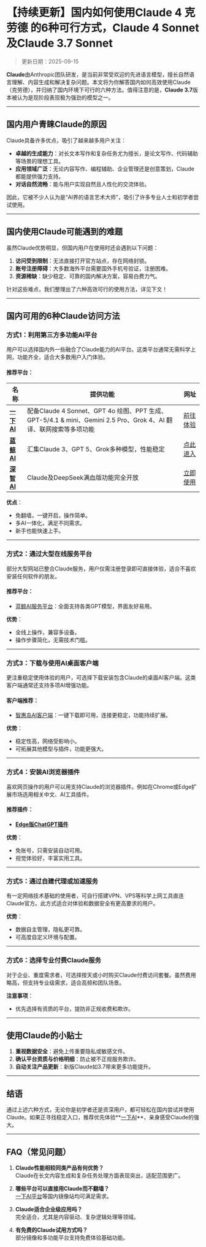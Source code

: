 # **【持续更新】国内如何使用Claude 4 克劳德 的6种可行方式，Claude 4 Sonnet及Claude 3.7 Sonnet**

> 更新日期：2025-09-15

**Claude**由Anthropic团队研发，是当前非常受欢迎的先进语言模型，擅长自然语言理解、内容生成和解决复杂问题。本文将为你解答国内如何高效使用Claude（克劳德），并归纳了国内环境下可行的六种方法。值得注意的是，**Claude 3.7**版本被认为是现阶段表现极为强劲的模型之一。

---

## **国内用户青睐Claude的原因**

Claude具备许多优点，吸引了越来越多用户关注：

- **卓越的生成能力**：对长文本写作和复杂任务尤为擅长，是论文写作、代码辅助等场景的理想工具。
- **应用领域广泛**：无论内容写作、编程辅助、企业管理还是创意策划，Claude都能提供强力支持。
- **对话自然流畅**：能与用户实现自然且人性化的交流体验。

因此，它被不少人认为是“AI界的语言艺术大师”，吸引了许多专业人士和初学者尝试使用。

---

## **国内使用Claude可能遇到的难题**

虽然Claude优势明显，但国内用户在使用时还会遇到以下问题：

1. **访问受到限制**：无法直接打开官方站点，存在网络封锁。
2. **账号注册障碍**：大多数海外平台需要国外手机号验证，注册困难。
3. **资源稀缺**：缺少稳定、可靠的国内解决方案，容易白费力气。

针对这些难点，我们整理出了六种高效可行的使用方法，详见下文！

---

## **国内可用的6种Claude访问方法**

### **方式1：利用第三方多功能AI平台**

用户可以选择国内外一些融合了Claude能力的AI平台。这类平台通常无需科学上网，功能齐全，适合大多数用户入门体验。

#### 推荐平台：
| 名称 | 提供功能 | 网址 |
| --- | --- | --- |
| **[一下 AI](https://xsimplechat.com)** | 配备Claude 4 Sonnet、GPT 4o 绘图、PPT 生成、GPT-5/4.1 & mini、Gemini 2.5 Pro、Grok 4、AI 翻译、联网搜索等多项功能 | [前往体验](https://xsimplechat.com) |
| **[蓝鲸 AI](https://chat.lanjingai.org/)** | 汇集Claude 3、GPT 5、Grok多种模型，性能稳定 | [点此进入](https://chat.lanjingai.org/) |
| **[深智 AI](https://deepseek-free.org/)** | Claude及DeepSeek满血版功能完全开放 | [立即使用](https://deepseek-free.org/) |

**优点**：
- 免翻墙，一键开启，操作简单。
- 多AI一体化，满足不同需求。
- 新手也能快速上手。

---

### **方式2：通过大型在线服务平台**

部分大型网站已整合Claude服务，用户仅需注册登录即可直接体验，适合不喜欢安装任何软件的朋友。

#### 推荐平台：
- [蓝鲸AI服务平台](https://guide1.lanjing.ai)：全面支持各类GPT模型，界面友好易用。

**优势**：
- 全线上操作，兼容多设备。
- 操作步骤简化，无需技术门槛。

---

### **方式3：下载与使用AI桌面客户端**

更注重稳定使用体验的用户，可选择下载安装包含Claude的桌面AI客户端。这类客户端通常还支持多项AI增强功能。

#### 客户端推荐：
- [智惠岛AI客户端](https://xsimplechat.com)：一键下载即可用，连接更稳定，功能持续扩展。

**优势**：
- 稳定性高，网络受影响小。
- 可拓展其他模型与插件，功能更强大。

---

### **方式4：安装AI浏览器插件**

喜欢网页操作的用户可以用支持Claude的浏览器插件。例如在Chrome或Edge扩展市场选用相关中文、AI工具插件。

#### 推荐插件：
- **[Edge版ChatGPT插件](https://xsimplechat.com)**

**优势**：
- 免账号，只需安装自动可用。
- 视觉体验好，丰富实用工具。

---

### **方式5：通过自建代理或加速服务**

有一定网络技术基础的使用者，可自行搭建VPN、VPS等科学上网工具直连Claude官方。此方式适合对体验和数据安全有更高要求的用户。

**优势**：
- 数据自主管理，隐私更可靠。
- 可高度自定义环境与配置。

---

### **方式6：选择专业付费Claude服务**

对于企业、重度需求者，可选择按天或小时购买Claude付费访问套餐。虽然费用略高，但支持专业级需求，适合高频和团队场景。

**注意事项**：
- 优先选择有资质的平台，提防非正规收费和欺诈。

---

## **使用Claude的小贴士**

1. **重视数据安全**：避免上传重要隐私或敏感文件。  
2. **确认平台资质与价格明细**：防止被不正规服务欺诈。
3. **自动关注产品更新**：新版Claude如3.7带来更多功能提升。

---

## **结语**

通过上述六种方式，无论你是初学者还是资深用户，都可轻松在国内尝试并使用Claude。如果正寻找稳定入口，推荐优先体验**[一下AI](https://xsimplechat.com)**，亲身感受Claude的强大。

---

## **FAQ（常见问题）**

1. **Claude性能相较同类产品有何优势？**  
   Claude在长文内容生成和复杂任务处理方面表现突出，适配范围更广。

2. **哪些平台可以直接用Claude而不翻墙？**  
   [一下AI平台](https://chat.lanjing.pro)等国内镜像站均可满足需求。

3. **Claude适合企业级应用吗？**  
   完全适合，尤其是内容驱动、复杂逻辑处理等领域。

4. **有免费的Claude试用方式吗？**  
   部分镜像和多功能平台支持免费体验基础功能。
